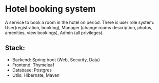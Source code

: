 # Hotel booking system
A service to book a room in the hotel on period. There is user role system: User(registration, booking), Manager (change rooms description, photos, amenities, view bookings), Admin (all privileges).  

## Stack:
- Backend: Spring boot (Web, Security, Data)
- Frontend: Thymeleaf
- Database: Postgres
- Utils: Hibernate, Maven
